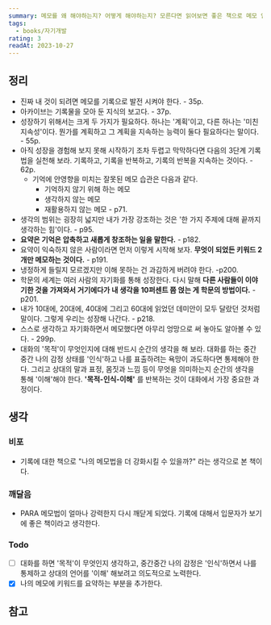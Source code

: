 ```yaml
---
summary: 메모를 왜 해야하는지? 어떻게 해야하는지? 모른다면 읽어보면 좋은 책으로 메모 입문서이다.
tags:
  - books/자기개발
rating: 3
readAt: 2023-10-27
---
```

## 정리
- 진짜 내 것이 되려면 메모를 기록으로 발전 시켜야 한다. - 35p.
- 아카이브는 기록물을 모아 둔 지식의 보고다. - 37p.
- 성장하기 위해서는 크게 두 가지가 필요하다. 하나는 '계획'이고, 다른 하나는 '미친 지속성'이다. 뭔가를 계획하고 그 계획을 지속하는 능력이 둘다 필요하다는 말이다. - 55p.
- 아직 성장을 경험해 보지 못해 시작하기 조차 두렵고 막막하다면 다음의 3단계 기록법을 실천해 보라.
  기록하고, 기록을 반복하고, 기록의 반복을 지속하는 것이다. - 62p.
  - 기억에 안영향을 미치는 잘못된 메모 습관은 다음과 같다.
	  - 기억하지 않기 위해 하는 메모
	  - 생각하지 않는 메모
	  - 재활용하지 않는 메모 - p71.
- 생각의 범위는 굉장히 넓지만 내가 가장 강조하는 것은 '한 가지 주제에 대해 끝까지 생각하는 힘'이다. - p95.
- **요약은 기억은 압축하고 새롭게 창조하는 일을 말한다.** - p182.
- 요약이 익숙하지 않은 사람이라면 먼저 이렇게 시작해 보자. **무엇이 되었든 키워드 2개만 메모하는 것이다.** - p191.
- 냉정하게 들릴지 모르겠지만 이해 못하는 건 과감하게 버려야 한다. -p200.
- 학문의 세계는 여러 사람의 자기화를 통해 성장한다. 다시 말해 **다른 사람들이 이야기한 것을 가져와서 거기에다가 내 생각을 10퍼센트 쯤 얹는 게 학문의 방법이다.** -p201.
- 내가 10대에, 20대에, 40대에 그리고 60대에 읽었던 데미안이 모두 달랐던 것처럼말이다. 그렇게 우리는 성장해 나간다. - p218.
- 스스로 생각하고 자기화하면서 메모했다면 아무리 엉망으로 써 놓아도 알아볼 수 있다. - 299p.
- 대화의 '목적'이 무엇인지에 대해 반드시 순간의 생각을 해 보라. 대화를 하는 중간중간 나의 감정 상태를 '인식'하고 나를 표출하려는 욕망이 과도하다면 통제해야 한다. 그리고 상대의 말과 표정, 몸짓과 느낌 등이 무엇을 의미하는지 순간의 생각을 통해 '이해'해야 한다. **'목적-인식-이해'** 를 반복하는 것이 대화에서 가장 중요한 과정이다.
 
## 생각
### 비포
- 기록에 대한 책으로 "나의 메모법을 더 강화시킬 수 있을까?" 라는 생각으로 본 책이다.
### 깨달음
- PARA 메모법이 얼마나 강력한지 다시 깨닫게 되었다. 기록에 대해서 입문자가 보기에 좋은 책이라고 생각한다.
### Todo
- [ ] 대화를 하면 '목적'이 무엇인지 생각하고, 중간중간 나의 감정은 '인식'하면서 나를 통제하고 상대의 언어를 '이해' 해보려고 의도적으로 노력한다.
- [x] 나의 메모에 키워드를 요약하는 부분을 추가한다.

## 참고

